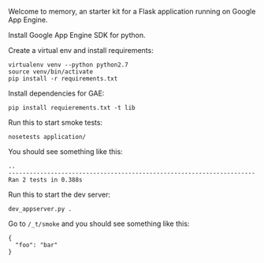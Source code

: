 Welcome to memory, an starter kit for a Flask application running on Google App Engine.

Install Google App Engine SDK for python.

Create a virtual env and install requirements:
```
virtualenv venv --python python2.7
source venv/bin/activate
pip install -r requirements.txt
```

Install dependencies for GAE:
```
pip install requierements.txt -t lib
```

Run this to start smoke tests:
```
nosetests application/
```

You should see something like this:
```
..
----------------------------------------------------------------------
Ran 2 tests in 0.388s
```

Run this to start the dev server:
```
dev_appserver.py .
```

Go to ```/_t/smoke``` and you should see something like this:
```
{
  "foo": "bar"
}
```



